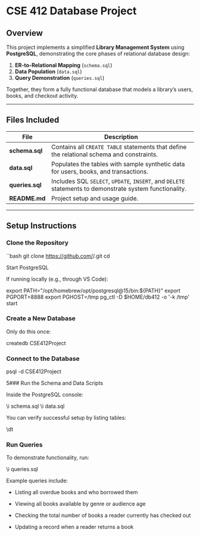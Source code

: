 # CSE 412 Database Project

## Overview
This project implements a simplified **Library Management System** using **PostgreSQL**, demonstrating the core phases of relational database design:
1. **ER-to-Relational Mapping** (`schema.sql`)
2. **Data Population** (`data.sql`)
3. **Query Demonstration** (`queries.sql`)

Together, they form a fully functional database that models a library’s users, books, and checkout activity.

---

## Files Included
| File | Description |
|------|--------------|
| **schema.sql** | Contains all `CREATE TABLE` statements that define the relational schema and constraints. |
| **data.sql** | Populates the tables with sample synthetic data for users, books, and transactions. |
| **queries.sql** | Includes SQL `SELECT`, `UPDATE`, `INSERT`, and `DELETE` statements to demonstrate system functionality. |
| **README.md** | Project setup and usage guide. |

---

## Setup Instructions

### Clone the Repository
``bash
git clone https://github.com/<your-username>/<your-repo-name>.git
cd <your-repo-name>

Start PostgreSQL

If running locally (e.g., through VS Code):

export PATH="/opt/homebrew/opt/postgresql@15/bin:${PATH}"
export PGPORT=8888
export PGHOST=/tmp
pg_ctl -D $HOME/db412 -o '-k /tmp' start

### Create a New Database

Only do this once:

createdb CSE412Project

### Connect to the Database
psql -d CSE412Project

5️### Run the Schema and Data Scripts

Inside the PostgreSQL console:

\i schema.sql
\i data.sql


You can verify successful setup by listing tables:

\dt

### Run Queries

To demonstrate functionality, run:

\i queries.sql

Example queries include:

 - Listing all overdue books and who borrowed them

 - Viewing all books available by genre or audience age

 - Checking the total number of books a reader currently has checked out

 - Updating a record when a reader returns a book

